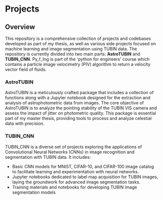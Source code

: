 # Projects

## Overview

This repository is a comprehensive collection of projects and codebases developed as part of my thesis, as well as various side projects focused on machine learning and image segmentation using TUBIN data. The repository is currently divided into two main parts: **AstroTUBIN** and **TUBIN_CNN**. Py_f_Ing is part of the 'python for engineers' course which contains a particle image velocimetry (PIV) algorithm to return a velocity vector field of fluids.

### AstroTUBIN

AstroTUBIN is a meticulously crafted package that includes a collection of functions along with a Jupyter notebook designed for the extraction and analysis of astrophotometric data from images. The core objective of AstroTUBIN is to analyze the pointing stability of the TUBIN VIS camera and assess the impact of jitter on photometric quality. This package is essential part of my master thesis, providing tools to process and analyze celestial data with precision.

### TUBIN_CNN

TUBIN_CNN is a diverse set of projects exploring the applications of Convolutional Neural Networks (CNNs) in image recognition and segmentation with TUBIN data. It includes:

- Basic CNN models for MNIST, CIFAR-10, and CIFAR-100 image catalog to facilitate learning and experimentation with neural networks.
- Jupyter notebooks dedicated to label map acquisition for TUBIN images, laying the groundwork for advanced image segmentation tasks.
- Training materials and notebooks for developing TUBIN image segmentation models



